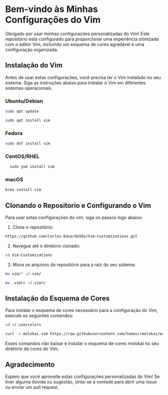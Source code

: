 # Bem-vindo às Minhas Configurações do Vim

Obrigado por usar minhas configurações personalizadas do Vim! Este repositório está configurado para proporcionar uma experiência otimizada com o editor Vim, incluindo um esquema de cores agradável e uma configuração organizada.

## Instalação do Vim

Antes de usar estas configurações, você precisa ter o Vim instalado no seu sistema. Siga as instruções abaixo para instalar o Vim em diferentes sistemas operacionais.

### Ubuntu/Debian

```sh
sudo apt update
```
```sh
sudo apt install vim
```
### Fedora

```sh
sudo dnf install vim
```
### CentOS/RHEL

```sh
  sudo yum install vim
```

### macOS

```sh
brew install vim
```

## Clonando o Repositorio e Configurando o Vim 

Para usar estas configurações do vim, siga os passos logo abaixo:

1. Clone o repositório:

```sh
https://github.com/Carlos-Eduardo5Qs/Vim-Customizations.git
```

2. Navegue até o diretório clonado:

```sh
cd Vim-Customizations
```

3. Mova os arquivos do repositório para a raiz do seu sistema:

```sh
mv vim/* ~/.vim/
```
```sh
mv .vimrc ~/.vimrc
```

## Instalação do Esquema de Cores

Para instalar o esquema de cores necessário para a configuração do Vim, execute os seguintes comandos:

```sh
cd ~/.vim/colors
```
```sh
curl -o molokai.vim https://raw.githubusercontent.com/tomasr/molokai/master/colors/molokai.vim
```

Esses comandos irão baixar e instalar o esquema de cores molokai no seu diretório de cores do Vim.

## Agradecimento

Espero que você aproveite estas configurações personalizadas do Vim! Se tiver alguma dúvida ou sugestão, sinta-se à vontade para abrir uma issue ou enviar um pull request.
